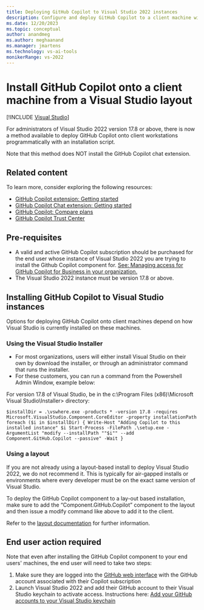 ```yaml
---
title: Deploying GitHub Copilot to Visual Studio 2022 instances
description: Configure and deploy GitHub Copilot to a client machine within an enterprise programmatically with an installation script.
ms.date: 12/20/2023
ms.topic: conceptual
author: anandmeg
ms.author: meghaanand
ms.manager: jmartens
ms.technology: vs-ai-tools
monikerRange: vs-2022
---
```

# Install GitHub Copilot onto a client machine from a Visual Studio layout

 [!INCLUDE [Visual Studio](~/includes/applies-to-version/vs-windows-only.md)]

For administrators of Visual Studio 2022 version 17.8 or above, there is now a method available to deploy GitHub Copilot onto client workstations programmatically with an installation script.

Note that this method does NOT install the GitHub Copilot chat extension.

## Related content

To learn more, consider exploring the following resources:

- [GitHub Copilot extension: Getting started](visual-studio-github-copilot-extension.md)
- [GitHub Copilot Chat extension: Getting started](visual-studio-github-copilot-chat.md)
- [GitHub Copilot: Compare plans](https://github.com/features/copilot)
- [GitHub Copilot Trust Center](https://resources.github.com/copilot-trust-center/)

## Pre-requisites
- A valid and active GitHub Copilot subscription should be purchased for the end user whose instance of Visual Studio 2022 you are trying to install the Github Copilot component for. 
[See: Managing access for GitHub Copilot for Business in your organization.](https://docs.github.com/en/copilot/managing-copilot-business/managing-access-for-copilot-business-in-your-organization)
- The Visual Studio 2022 instance must be version 17.8 or above.

## Installing GitHub Copilot to Visual Studio instances

Options for deploying GitHub Copilot onto client machines depend on how Visual Studio is currently installed on these machines.

### Using the Visual Studio Installer

- For most organizations, users will either install Visual Studio on their own by download the installer, or through an administrator command that runs the installer.
- For these customers, you can run a command from the Powershell Admin Window, example below:

For version 17.8 of Visual Studio, be in the c:\Program Files (x86)\Microsoft Visual Studio\Installer> directory:

`$installDir = .\vswhere.exe -products * -version 17.8 -requires Microsoft.VisualStudio.Component.CoreEditor -property installationPath
foreach ($i in $installDir) {
    Write-Host "Adding Copilot to this installed instance" $i
    Start-Process -FilePath .\setup.exe -ArgumentList "modify --installPath ""$i"" --add Component.GitHub.Copilot --passive" -Wait
}`

### Using a layout

If you are not already using a layout-based install to deploy Visual Studio 2022, we do not recommend it. This is typically for air-gapped installs or environments where every developer must be on the exact same version of Visual Studio.

To deploy the GitHub Copilot component to a lay-out based installation, make sure to add the “Component.GitHub.Copilot” component to the layout and then issue a modify command like above to add it to the client.

Refer to the [layout documentation](https://learn.microsoft.com/en-us/visualstudio/install/create-a-network-installation-of-visual-studio?view=vs-2022#modify-the-contents-of-a-layout) for further information. 

## End user action required
Note that even after installing the GitHub Copilot component to your end users' machines, the end user will need to take two steps:

1) Make sure they are logged into the [GitHub web interface](https://github.com/settings/copilot) with the GitHub account associated with their Copilot subscription
2) Launch Visual Studio 2022 and add their GitHub account to their Visual Studio keychain to activate access. Instructions here: [Add your GitHub accounts to your Visual Studio keychain](https://learn.microsoft.com/en-us/visualstudio/ide/work-with-github-accounts?view=vs-2022)

